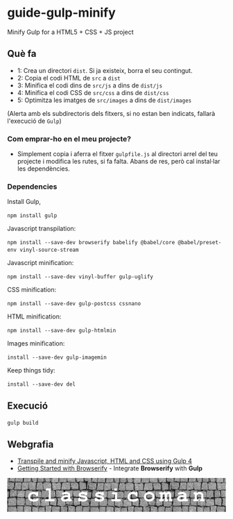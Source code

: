 # guide-gulp-minify
Minify Gulp for a HTML5 + CSS + JS project

## Què fa

- 1: Crea un directori `dist`. Si ja existeix, borra el seu contingut. 
- 2: Copia el codi HTML de `src` a `dist`
- 3: Minifica el codi dins de `src/js` a dins de `dist/js`
- 4: Minifica el codi CSS de `src/css` a dins de `dist/css`
- 5: Optimitza les imatges de `src/images` a dins de `dist/images`

(Alerta amb els subdirectoris dels fitxers, si no estan ben indicats, fallarà l'execució de `Gulp`)

### Com emprar-ho en el meu projecte? 
 - Simplement copia i aferra el fitxer `gulpfile.js` al directori arrel del teu projecte i modifica les rutes, si fa falta. Abans de res, però cal instal·lar les dependències.

 ### Dependencies

Install Gulp,

 `npm install gulp`

Javascript transpilation:

  `npm install --save-dev browserify babelify @babel/core @babel/preset-env vinyl-source-stream`

Javascript minification:

  `npm install --save-dev vinyl-buffer gulp-uglify`

CSS minification:

  `npm install --save-dev gulp-postcss cssnano`

HTML minification:

  `npm install --save-dev gulp-htmlmin`

Images minification:

  `install --save-dev gulp-imagemin`

Keep things tidy:

  `install --save-dev del`

## Execució

`gulp build`

## Webgrafia

- [Transpile and minify Javascript, HTML and CSS using Gulp 4](https://goede.site/transpile-and-minify-javascript-html-and-css-using-gulp-4)
- [Getting Started with Browserify](https://scotch.io/tutorials/getting-started-with-browserify#toc-setting-up-with-gulp) - Integrate **Browserify** with **Gulp** 


![logo](./logo-classicoman-optim.png)
